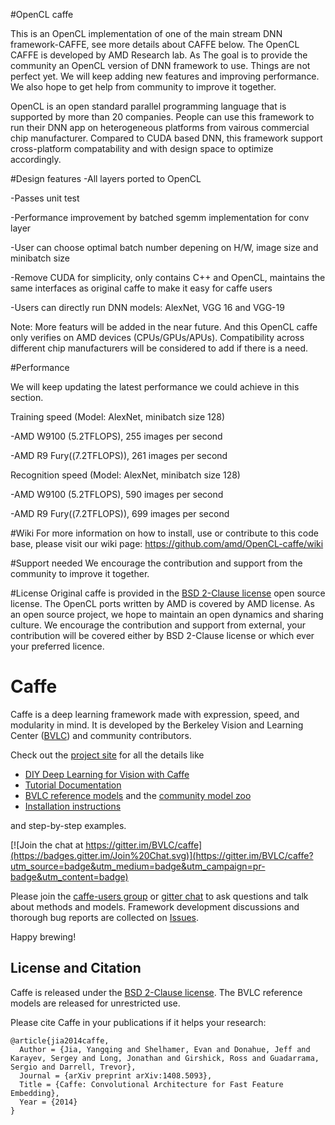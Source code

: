 #OpenCL caffe

This is an OpenCL implementation of one of the main stream DNN framework-CAFFE, see more details about CAFFE below. The OpenCL CAFFE is developed by AMD Research lab. As The goal is to provide the community an OpenCL version of DNN framework to use. Things are not perfect yet. We will keep adding new features and improving performance. We also hope to get help from community to improve it together. 

OpenCL is an open standard parallel programming language that is supported by more than 20 companies. People can use this framework to run their DNN app on heterogeneous platforms from vairous commercial chip manufacturer. Compared to CUDA based DNN, this framework support cross-platform compatability and with design space to optimize accordingly.

#Design features
-All layers ported to OpenCL

-Passes unit test

-Performance improvement by batched sgemm implementation for conv layer

-User can choose optimal batch number depening on H/W, image size and minibatch size

-Remove CUDA for simplicity, only contains C++ and OpenCL, maintains the same interfaces as original caffe to make it easy for caffe users

-Users can directly run DNN models: AlexNet, VGG 16 and VGG-19

Note: More featurs will be added in the near future. And this OpenCL caffe only verifies on AMD devices (CPUs/GPUs/APUs). Compatibility across different chip manufacturers will be considered to add if there is a need.

#Performance

We will keep updating the latest performance we could achieve in this section.

Training speed (Model: AlexNet, minibatch size 128)

-AMD W9100 (5.2TFLOPS), 255 images per second

-AMD R9 Fury((7.2TFLOPS)), 261 images per second

Recognition speed (Model: AlexNet, minibatch size 128)

-AMD W9100 (5.2TFLOPS), 590 images per second

-AMD R9 Fury((7.2TFLOPS)), 699 images per second

#Wiki
For more information on how to install, use or contribute to this code base, please visit our wiki page:
https://github.com/amd/OpenCL-caffe/wiki

#Support needed
We encourage the contribution and support from the community to improve it together.

#License 
Original caffe is provided in the [BSD 2-Clause license](https://github.com/BVLC/caffe/blob/master/LICENSE) open source license. The OpenCL ports written by AMD is covered by AMD license. As an open source project, we hope to maintain an open dynamics and sharing culture. We encourage the contribution and support from external, your contribution will be covered either by BSD 2-Clause license or which ever your preferred licence.

# Caffe

Caffe is a deep learning framework made with expression, speed, and modularity in mind.
It is developed by the Berkeley Vision and Learning Center ([BVLC](http://bvlc.eecs.berkeley.edu)) and community contributors.

Check out the [project site](http://caffe.berkeleyvision.org) for all the details like

- [DIY Deep Learning for Vision with Caffe](https://docs.google.com/presentation/d/1UeKXVgRvvxg9OUdh_UiC5G71UMscNPlvArsWER41PsU/edit#slide=id.p)
- [Tutorial Documentation](http://caffe.berkeleyvision.org/tutorial/)
- [BVLC reference models](http://caffe.berkeleyvision.org/model_zoo.html) and the [community model zoo](https://github.com/BVLC/caffe/wiki/Model-Zoo)
- [Installation instructions](http://caffe.berkeleyvision.org/installation.html)

and step-by-step examples.

[![Join the chat at https://gitter.im/BVLC/caffe](https://badges.gitter.im/Join%20Chat.svg)](https://gitter.im/BVLC/caffe?utm_source=badge&utm_medium=badge&utm_campaign=pr-badge&utm_content=badge)

Please join the [caffe-users group](https://groups.google.com/forum/#!forum/caffe-users) or [gitter chat](https://gitter.im/BVLC/caffe) to ask questions and talk about methods and models.
Framework development discussions and thorough bug reports are collected on [Issues](https://github.com/BVLC/caffe/issues).

Happy brewing!

## License and Citation

Caffe is released under the [BSD 2-Clause license](https://github.com/BVLC/caffe/blob/master/LICENSE).
The BVLC reference models are released for unrestricted use.

Please cite Caffe in your publications if it helps your research:

    @article{jia2014caffe,
      Author = {Jia, Yangqing and Shelhamer, Evan and Donahue, Jeff and Karayev, Sergey and Long, Jonathan and Girshick, Ross and Guadarrama, Sergio and Darrell, Trevor},
      Journal = {arXiv preprint arXiv:1408.5093},
      Title = {Caffe: Convolutional Architecture for Fast Feature Embedding},
      Year = {2014}
    }
